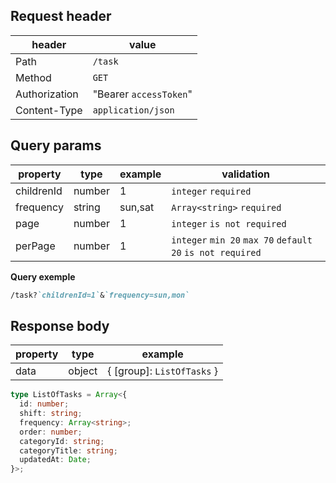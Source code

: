 ## Request header

| header        | value                  |
| ------------- | ---------------------- |
| Path          | `/task`                |
| Method        | `GET`                  |
| Authorization | "Bearer `accessToken`" |
| Content-Type  | `application/json`     |

## Query params

| property   | type   | example | validation                                                 |
| ---------- | ------ | ------- | ---------------------------------------------------------- |
| childrenId | number | 1       | `integer` `required`                                       |
| frequency  | string | sun,sat | `Array<string>` `required`                                 |
| page       | number | 1       | `integer` `is not required`                                |
| perPage    | number | 1       | `integer` `min 20` `max 70` `default 20` `is not required` |

**Query exemple**

```md
/task?`childrenId=1`&`frequency=sun,mon`
```

## Response body

| property | type   | example                    |
| -------- | ------ | -------------------------- |
| data     | object | { [group]: `ListOfTasks` } |

```ts
type ListOfTasks = Array<{
  id: number;
  shift: string;
  frequency: Array<string>;
  order: number;
  categoryId: string;
  categoryTitle: string;
  updatedAt: Date;
}>;
```
